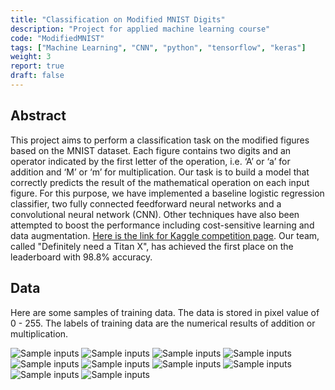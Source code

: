 ```yaml
---
title: "Classification on Modified MNIST Digits"
description: "Project for applied machine learning course"
code: "ModifiedMNIST"
tags: ["Machine Learning", "CNN", "python", "tensorflow", "keras"]
weight: 3
report: true
draft: false
---
```


## Abstract

This project aims to perform a classification task on the modified figures based on the MNIST dataset. Each figure contains two digits and an operator indicated by the first letter of the operation, i.e. ‘A’ or ‘a’ for addition and ‘M’ or ‘m’ for multiplication. Our task is to build a model that correctly predicts the result of the mathematical operation on each input figure. For this purpose, we have implemented a baseline logistic regression classifier, two fully connected feedforward neural networks and a convolutional neural network (CNN). Other techniques have also been attempted to boost the performance including cost-sensitive learning and data augmentation. [Here is the link for Kaggle competition page](https://www.kaggle.com/c/comp551-modified-mnist). Our team, called "Definitely need a Titan X", has achieved the first place on the leaderboard with 98.8% accuracy.


## Data

Here are some samples of training data. The data is stored in pixel value of 0 - 255. The labels of training data are the numerical results of addition or multiplication.

![Sample inputs](/pic/modified_mnist/train/train_1.png)
![Sample inputs](/pic/modified_mnist/train/train_2.png)
![Sample inputs](/pic/modified_mnist/train/train_3.png)
![Sample inputs](/pic/modified_mnist/train/train_4.png)
![Sample inputs](/pic/modified_mnist/train/train_5.png)
![Sample inputs](/pic/modified_mnist/train/train_6.png)
![Sample inputs](/pic/modified_mnist/train/train_7.png)
![Sample inputs](/pic/modified_mnist/train/train_8.png)
![Sample inputs](/pic/modified_mnist/train/train_9.png)
![Sample inputs](/pic/modified_mnist/train/train_10.png)
